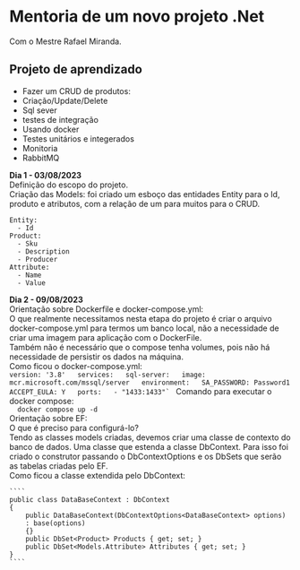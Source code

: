# Mentoria de um novo projeto .Net  
Com o Mestre Rafael Miranda.  

## Projeto de aprendizado  
- Fazer um CRUD de produtos:  
- Criação/Update/Delete  
- Sql sever  
- testes de integração  
- Usando docker  
- Testes unitários e integerados  
- Monitoria  
- RabbitMQ  

**Dia 1 - 03/08/2023**  
  Definição do escopo do projeto.  
  Criação das Models: foi criado um esboço das entidades Entity para o Id, produto e atributos, com a relação de um para muitos para o CRUD.   
  ````
  Entity:  
    - Id  
  Product:  
    - Sku  
    - Description  
    - Producer  
  Attribute:  
    - Name  
    - Value
   ````  

  **Dia 2 - 09/08/2023**  
    Orientação sobre Dockerfile e docker-compose.yml:  
    O que realmente necessitamos nesta etapa do projeto é criar o arquivo docker-compose.yml para termos um banco local, não a necessidade de criar uma imagem para aplicação com o DockerFile.  
    Também não é necessário que o compose tenha volumes, pois não há necessidade de persistir os dados na máquina.  
    Como ficou o docker-compose.yml:  
    ````
    version: '3.8'  
    services:  
    sql-server:  
    image: mcr.microsoft.com/mssql/server  
    environment:  
      SA_PASSWORD: Password1  
      ACCEPT_EULA: Y  
    ports:  
      - "1433:1433"` 
    ````
    Comando para executar o docker compose:  
    ````  
    docker compose up -d
    ````  
    Orientação sobre EF:  
    O que é preciso para configurá-lo?  
    Tendo as classes models criadas, devemos criar uma classe de contexto do banco de dados. Uma classe que estenda a classe DbContext. Para isso foi criado o construtor passando o 
    DbContextOptions e os DbSets que serão as tabelas criadas pelo EF.  
    Como ficou a classe extendida pelo DbContext:  
    
    ````
    public class DataBaseContext : DbContext  
    {
        public DataBaseContext(DbContextOptions<DataBaseContext> options)  
        : base(options)  
        {}  
        public DbSet<Product> Products { get; set; }  
        public DbSet<Models.Attribute> Attributes { get; set; }  
    }  
    ````
